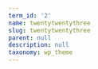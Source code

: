 ```yaml
---
term_id: '2'
name: twentytwentythree
slug: twentytwentythree
parent: null
description: null
taxonomy: wp_theme
---
```


